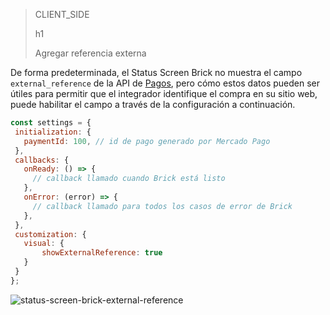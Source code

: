 > CLIENT_SIDE
>
> h1
>
> Agregar referencia externa

De forma predeterminada, el Status Screen Brick no muestra el campo `external_reference` de la API de [Pagos](/developers/es/reference/pagos/_pagos/post), pero cómo estos datos pueden ser útiles para permitir que el integrador identifique el compra en su sitio web, puede habilitar el campo a través de la configuración a continuación.

```javascript
const settings = {
 initialization: {
   paymentId: 100, // id de pago generado por Mercado Pago
 },
 callbacks: {
   onReady: () => {
     // callback llamado cuando Brick está listo
   },
   onError: (error) => {
     // callback llamado para todos los casos de error de Brick
   },
 },
 customization: {
   visual: {
       showExternalReference: true
   }
 }
};
```

![status-screen-brick-external-reference](checkout-bricks/status-screen-brick-external-reference-es.jpg)